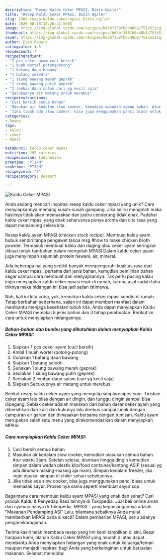 ```yaml
---
description: "Resep Kaldu Ceker MPASI, Bikin Ngiler"
title: "Resep Kaldu Ceker MPASI, Bikin Ngiler"
slug: 1968-resep-kaldu-ceker-mpasi-bikin-ngiler
date: 2020-08-18T18:28:43.569Z
image: https://img-global.cpcdn.com/recipes/b63bf158fb0c48b8/751x532cq70/kaldu-ceker-mpasi-foto-resep-utama.jpg
thumbnail: https://img-global.cpcdn.com/recipes/b63bf158fb0c48b8/751x532cq70/kaldu-ceker-mpasi-foto-resep-utama.jpg
cover: https://img-global.cpcdn.com/recipes/b63bf158fb0c48b8/751x532cq70/kaldu-ceker-mpasi-foto-resep-utama.jpg
author: Evan Powers
ratingvalue: 4.5
reviewcount: 7
recipeingredient:
- "7 pcs ceker ayam cuci bersih"
- "1 buah wortel potongpotong"
- "1 batang daun bawang"
- "1 batang seledri"
- "1 siung bawang merah geprek"
- "1 siung bawang putih geprek"
- "2 lembar daun salam cari yg kecil saja"
- "Secukupnya air matang untuk merebus"
recipeinstructions:
- "Cuci bersih semua bahan"
- "Masukan air kedalam slow cooker, kemudian masukan semua bahan. Atur waktu 3jam. Setelah selesai, diamkan hingga dingin kemudian simpan dalam wadah plastik klip/food container/kantong ASIP (sesuai yg ada dirumah masing-masing aja mam). Simpan kedalam freezer, jika ingin dipakai simpan di chiler sehari sebelumnya."
- "Jika tidak ada slow cooker, bisa juga menggunakan panci biasa untuk memasak sayur. Proses nya sama seperti membuat sayur sop."
categories:
- Resep
tags:
- kaldu
- ceker
- mpasi

katakunci: kaldu ceker mpasi 
nutrition: 292 calories
recipecuisine: Indonesian
preptime: "PT17M"
cooktime: "PT32M"
recipeyield: "3"
recipecategory: Dessert

---
```



![Kaldu Ceker MPASI](https://img-global.cpcdn.com/recipes/b63bf158fb0c48b8/751x532cq70/kaldu-ceker-mpasi-foto-resep-utama.jpg)

Anda sedang mencari inspirasi resep kaldu ceker mpasi yang unik? Cara menyiapkannya memang susah-susah gampang. Jika keliru mengolah maka hasilnya tidak akan memuaskan dan justru cenderung tidak enak. Padahal kaldu ceker mpasi yang enak seharusnya punya aroma dan cita rasa yang dapat memancing selera kita.

Resep kaldu ayam MPASI (chicken stock recipe). Membuat kaldu ayam bubuk sendiri tanpa pengawet tanpa msg #how to make chicken broth powder. Termasuk membuat kaldu dari daging atau ceker ayam seringkali dibuat untuk tambahan dalam mengolah MPASI Dalam kaldu ceker ayam juga menyimpan sejumlah protein hewani, air, mineral.

Ada beberapa hal yang sedikit banyak mempengaruhi kualitas rasa dari kaldu ceker mpasi, pertama dari jenis bahan, kemudian pemilihan bahan segar sampai cara membuat dan menyajikannya. Tak perlu pusing kalau ingin menyiapkan kaldu ceker mpasi enak di rumah, karena asal sudah tahu triknya maka hidangan ini bisa jadi sajian istimewa.


Nah, kali ini kita coba, yuk, kreasikan kaldu ceker mpasi sendiri di rumah. Tetap berbahan sederhana, sajian ini dapat memberi manfaat dalam membantu menjaga kesehatan tubuh kita. Anda dapat menyiapkan Kaldu Ceker MPASI memakai 8 jenis bahan dan 3 tahap pembuatan. Berikut ini cara untuk menyiapkan hidangannya.

<!--inarticleads1-->

##### Bahan-bahan dan bumbu yang dibutuhkan dalam menyiapkan Kaldu Ceker MPASI:

1. Siapkan 7 pcs ceker ayam (cuci bersih)
1. Ambil 1 buah wortel (potong-potong)
1. Gunakan 1 batang daun bawang
1. Siapkan 1 batang seledri
1. Gunakan 1 siung bawang merah (geprek)
1. Sediakan 1 siung bawang putih (geprek)
1. Sediakan 2 lembar daun salam (cari yg kecil saja)
1. Siapkan Secukupnya air matang untuk merebus


Berikut resep kaldu ceker ayam yang mengutip simplyrecipes.com. Tiriskan ceker ayam lalu bilas dengan air dingin, dan tunggu dingin sampai bisa dipegang. Seblak ceker adalah masakan dari bahan dasar ceker ayam yang dibersihkan dari kulit dan kukunya lalu direbus sampai lunak dengan campuran air garam dan dimasakan bersama dengan tumisan. Kaldu ayam merupakan salah satu menu yang direkomendasikan dalam menyiapkan MPASI. 

<!--inarticleads2-->

##### Cara menyiapkan Kaldu Ceker MPASI:

1. Cuci bersih semua bahan
1. Masukan air kedalam slow cooker, kemudian masukan semua bahan. Atur waktu 3jam. Setelah selesai, diamkan hingga dingin kemudian simpan dalam wadah plastik klip/food container/kantong ASIP (sesuai yg ada dirumah masing-masing aja mam). Simpan kedalam freezer, jika ingin dipakai simpan di chiler sehari sebelumnya.
1. Jika tidak ada slow cooker, bisa juga menggunakan panci biasa untuk memasak sayur. Proses nya sama seperti membuat sayur sop.


Bagaimana cara membuat kaldu ayam MPASI yang enak dan sehat? Cari produk Kaldu &amp; Penyedap Rasa lainnya di Tokopedia. Jual beli online aman dan nyaman hanya di Tokopedia. MPASI - yang kepanjangannya adalah &#34;Makanan Pendamping ASI&#34; Lalu, bilamana sebaiknya Anda mulai memberikan MPASI pada si kecil? Dalam pemberian MPASI, perlu adanya penganekaragaman. 

Terima kasih telah membaca resep yang tim kami tampilkan di sini. Besar harapan kami, olahan Kaldu Ceker MPASI yang mudah di atas dapat membantu Anda menyiapkan hidangan yang enak untuk keluarga/teman maupun menjadi inspirasi bagi Anda yang berkeinginan untuk berjualan makanan. Selamat mencoba!
